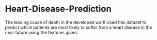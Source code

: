 # Heart-Disease-Prediction
The leading cause of death in the developed worlI Used this dataset to predict which patients are most likely to suffer from a heart disease in the near future using the features given.
